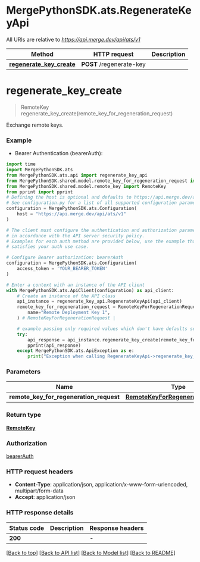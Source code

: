# MergePythonSDK.ats.RegenerateKeyApi

All URIs are relative to *https://api.merge.dev/api/ats/v1*

| Method                                                                 | HTTP request             | Description |
| ---------------------------------------------------------------------- | ------------------------ | ----------- |
| [**regenerate_key_create**](RegenerateKeyApi.md#regenerate_key_create) | **POST** /regenerate-key |

# **regenerate_key_create**

> RemoteKey regenerate_key_create(remote_key_for_regeneration_request)

Exchange remote keys.

### Example

- Bearer Authentication (bearerAuth):

```python
import time
import MergePythonSDK.ats
from MergePythonSDK.ats.api import regenerate_key_api
from MergePythonSDK.shared.model.remote_key_for_regeneration_request import RemoteKeyForRegenerationRequest
from MergePythonSDK.shared.model.remote_key import RemoteKey
from pprint import pprint
# Defining the host is optional and defaults to https://api.merge.dev/api/ats/v1
# See configuration.py for a list of all supported configuration parameters.
configuration = MergePythonSDK.ats.Configuration(
    host = "https://api.merge.dev/api/ats/v1"
)

# The client must configure the authentication and authorization parameters
# in accordance with the API server security policy.
# Examples for each auth method are provided below, use the example that
# satisfies your auth use case.

# Configure Bearer authorization: bearerAuth
configuration = MergePythonSDK.ats.Configuration(
    access_token = 'YOUR_BEARER_TOKEN'
)

# Enter a context with an instance of the API client
with MergePythonSDK.ats.ApiClient(configuration) as api_client:
    # Create an instance of the API class
    api_instance = regenerate_key_api.RegenerateKeyApi(api_client)
    remote_key_for_regeneration_request = RemoteKeyForRegenerationRequest(
        name="Remote Deployment Key 1",
    ) # RemoteKeyForRegenerationRequest |

    # example passing only required values which don't have defaults set
    try:
        api_response = api_instance.regenerate_key_create(remote_key_for_regeneration_request)
        pprint(api_response)
    except MergePythonSDK.ats.ApiException as e:
        print("Exception when calling RegenerateKeyApi->regenerate_key_create: %s\n" % e)
```

### Parameters

| Name                                    | Type                                                                      | Description | Notes |
| --------------------------------------- | ------------------------------------------------------------------------- | ----------- | ----- |
| **remote_key_for_regeneration_request** | [**RemoteKeyForRegenerationRequest**](RemoteKeyForRegenerationRequest.md) |             |

### Return type

[**RemoteKey**](RemoteKey.md)

### Authorization

[bearerAuth](../README.md#bearerAuth)

### HTTP request headers

- **Content-Type**: application/json, application/x-www-form-urlencoded, multipart/form-data
- **Accept**: application/json

### HTTP response details

| Status code | Description | Response headers |
| ----------- | ----------- | ---------------- |
| **200**     |             | -                |

[[Back to top]](#) [[Back to API list]](../README.md#documentation-for-api-endpoints) [[Back to Model list]](../README.md#documentation-for-models) [[Back to README]](../README.md)
